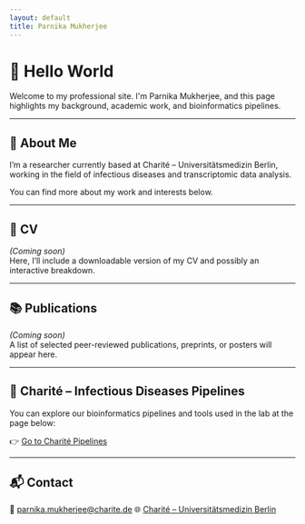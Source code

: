 ```yaml
---
layout: default
title: Parnika Mukherjee
---
```


# 👋 Hello World

Welcome to my professional site. I'm Parnika Mukherjee, and this page highlights my background, academic work, and bioinformatics pipelines.

---

## 📄 About Me

I’m a researcher currently based at Charité – Universitätsmedizin Berlin, working in the field of infectious diseases and transcriptomic data analysis.

You can find more about my work and interests below.

---

## 📁 CV

_(Coming soon)_  
Here, I’ll include a downloadable version of my CV and possibly an interactive breakdown.

---

## 📚 Publications

_(Coming soon)_  
A list of selected peer-reviewed publications, preprints, or posters will appear here.

---

## 🦠 Charité – Infectious Diseases Pipelines

You can explore our bioinformatics pipelines and tools used in the lab at the page below:

👉 [Go to Charité Pipelines](./charite-infectious-diseases-pipelines/)

---

## 📬 Contact

📧 [parnika.mukherjee@charite.de](mailto:parnika.mukherjee@charite.de)
🌐 [Charité – Universitätsmedizin Berlin](https://www.charite.de/en/)
